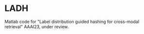 # LADH
Matlab code for "Label distribution guided hashing for cross-modal retrieval" AAAI23, under review.
